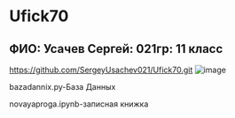 # Ufick70
## ФИО: Усачев Сергей: 021гр: 11 класс

https://github.com/SergeyUsachev021/Ufick70.git
![image](https://user-images.githubusercontent.com/114472570/192467389-5ee9cc32-290e-479a-87d3-9c5c58ac2226.png)

bazadannix.py-База Данных

novayaproga.ipynb-записная книжка
